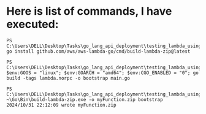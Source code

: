# Here is list of commands, I have executed:
    PS C:\Users\DELL\Desktop\Tasks\go_lang_api_deployment\testing_lambda_using_zip> go install github.com/aws/aws-lambda-go/cmd/build-lambda-zip@latest

    PS C:\Users\DELL\Desktop\Tasks\go_lang_api_deployment\testing_lambda_using_zip> $env:GOOS = "linux"; $env:GOARCH = "amd64"; $env:CGO_ENABLED = "0"; go build -tags lambda.norpc -o bootstrap main.go

    PS C:\Users\DELL\Desktop\Tasks\go_lang_api_deployment\testing_lambda_using_zip> ~\Go\Bin\build-lambda-zip.exe -o myFunction.zip bootstrap
    2024/10/31 22:12:09 wrote myFunction.zip
